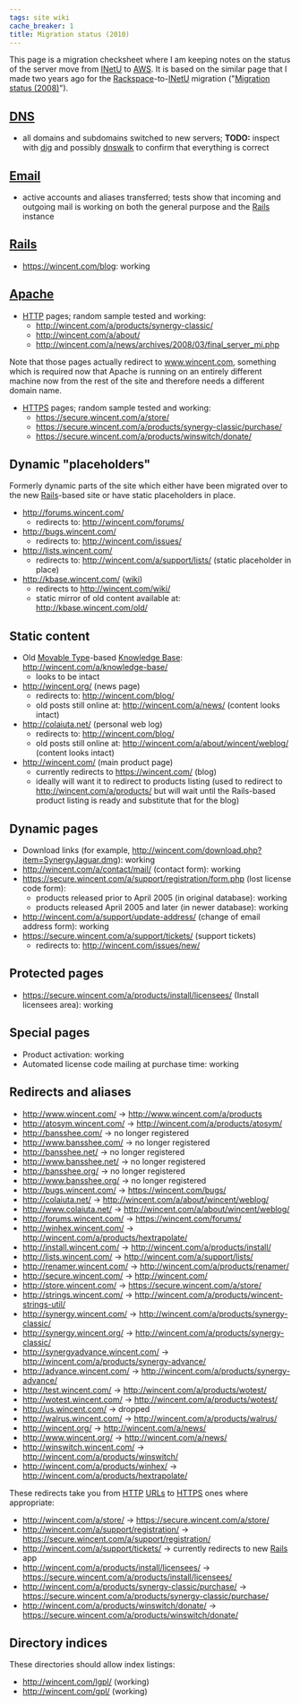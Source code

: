 ```yaml
---
tags: site wiki
cache_breaker: 1
title: Migration status (2010)
---
```


This page is a migration checksheet where I am keeping notes on the status of the server move from [INetU](/wiki/INetU) to [AWS](/wiki/AWS). It is based on the similar page that I made two years ago for the [Rackspace](/wiki/Rackspace)-to-[INetU](/wiki/INetU) migration ("[Migration status (2008)](/wiki/Migration_status_%282008%29)").

## [DNS](/wiki/DNS)

-   all domains and subdomains switched to new servers; **TODO:** inspect with [dig](/wiki/dig) and possibly [dnswalk](/wiki/dnswalk) to confirm that everything is correct

## [Email](/wiki/Email)

-   active accounts and aliases transferred; tests show that incoming and outgoing mail is working on both the general purpose and the [Rails](/wiki/Rails) instance

## [Rails](/wiki/Rails)

-   <https://wincent.com/blog>: working

## [Apache](/wiki/Apache)

-   [HTTP](/wiki/HTTP) pages; random sample tested and working:
    -   <http://wincent.com/a/products/synergy-classic/>
    -   <http://wincent.com/a/about/>
    -   <http://wincent.com/a/news/archives/2008/03/final_server_mi.php>

Note that those pages actually redirect to www.wincent.com, something which is required now that Apache is running on an entirely different machine now from the rest of the site and therefore needs a different domain name.

-   [HTTPS](/wiki/HTTPS) pages; random sample tested and working:
    -   <https://secure.wincent.com/a/store/>
    -   <https://secure.wincent.com/a/products/synergy-classic/purchase/>
    -   <https://secure.wincent.com/a/products/winswitch/donate/>

## Dynamic "placeholders"

Formerly dynamic parts of the site which either have been migrated over to the new [Rails](/wiki/Rails)-based site or have static placeholders in place.

-   <http://forums.wincent.com/>
    -   redirects to: <http://wincent.com/forums/>
-   <http://bugs.wincent.com/>
    -   redirects to: <http://wincent.com/issues/>
-   <http://lists.wincent.com/>
    -   redirects to: <http://wincent.com/a/support/lists/> (static placeholder in place)
-   <http://kbase.wincent.com/> ([wiki](/wiki/wiki))
    -   redirects to <http://wincent.com/wiki/>
    -   static mirror of old content available at: <http://kbase.wincent.com/old/>

## Static content

-   Old [Movable Type](/wiki/Movable_Type)-based [Knowledge Base](/wiki/Knowledge_Base): <http://wincent.com/a/knowledge-base/>
    -   looks to be intact
-   <http://wincent.org/> (news page)
    -   redirects to: <http://wincent.com/blog/>
    -   old posts still online at: <http://wincent.com/a/news/> (content looks intact)
-   <http://colaiuta.net/> (personal web log)
    -   redirects to: <http://wincent.com/blog/>
    -   old posts still online at: <http://wincent.com/a/about/wincent/weblog/> (content looks intact)
-   <http://wincent.com/> (main product page)
    -   currently redirects to <https://wincent.com/> (blog)
    -   ideally will want it to redirect to products listing (used to redirect to <http://wincent.com/a/products/> but will wait until the Rails-based product listing is ready and substitute that for the blog)

## Dynamic pages

-   Download links (for example, <http://wincent.com/download.php?item=SynergyJaguar.dmg>): working
-   <http://wincent.com/a/contact/mail/> (contact form): working
-   <https://secure.wincent.com/a/support/registration/form.php> (lost license code form):
    -   products released prior to April 2005 (in original database): working
    -   products released April 2005 and later (in newer database): working
-   <http://wincent.com/a/support/update-address/> (change of email address form): working
-   <https://secure.wincent.com/a/support/tickets/> (support tickets)
    -   redirects to: <http://wincent.com/issues/new/>

## Protected pages

-   <https://secure.wincent.com/a/products/install/licensees/> (Install licensees area): working

## Special pages

-   Product activation: working
-   Automated license code mailing at purchase time: working

## Redirects and aliases

-   <http://www.wincent.com/> -&gt; <http://www.wincent.com/a/products>
-   <http://atosym.wincent.com/> -&gt; <http://wincent.com/a/products/atosym/>
-   <http://bansshee.com/> -&gt; no longer registered
-   <http://www.bansshee.com/> -&gt; no longer registered
-   <http://bansshee.net/> -&gt; no longer registered
-   <http://www.bansshee.net/> -&gt; no longer registered
-   <http://bansshee.org/> -&gt; no longer registered
-   <http://www.bansshee.org/> -&gt; no longer registered
-   <http://bugs.wincent.com/> -&gt; <https://wincent.com/bugs/>
-   <http://colaiuta.net/> -&gt; <http://wincent.com/a/about/wincent/weblog/>
-   <http://www.colaiuta.net/> -&gt; <http://wincent.com/a/about/wincent/weblog/>
-   <http://forums.wincent.com/> -&gt; <https://wincent.com/forums/>
-   <http://winhex.wincent.com/> -&gt; <http://wincent.com/a/products/hextrapolate/>
-   <http://install.wincent.com/> -&gt; <http://wincent.com/a/products/install/>
-   <http://lists.wincent.com/> -&gt; <http://wincent.com/a/support/lists/>
-   <http://renamer.wincent.com/> -&gt; <http://wincent.com/a/products/renamer/>
-   <http://secure.wincent.com/> -&gt; <http://wincent.com/>
-   <http://store.wincent.com/> -&gt; <https://secure.wincent.com/a/store/>
-   <http://strings.wincent.com/> -&gt; <http://wincent.com/a/products/wincent-strings-util/>
-   <http://synergy.wincent.com/> -&gt; <http://wincent.com/a/products/synergy-classic/>
-   <http://synergy.wincent.org/> -&gt; <http://wincent.com/a/products/synergy-classic/>
-   <http://synergyadvance.wincent.com/> -&gt; <http://wincent.com/a/products/synergy-advance/>
-   <http://advance.wincent.com/> -&gt; <http://wincent.com/a/products/synergy-advance/>
-   <http://test.wincent.com/> -&gt; <http://wincent.com/a/products/wotest/>
-   <http://wotest.wincent.com/> -&gt; <http://wincent.com/a/products/wotest/>
-   <http://us.wincent.com/> -&gt; dropped
-   <http://walrus.wincent.com/> -&gt; <http://wincent.com/a/products/walrus/>
-   <http://wincent.org/> -&gt; <http://wincent.com/a/news/>
-   <http://www.wincent.org/> -&gt; <http://wincent.com/a/news/>
-   <http://winswitch.wincent.com/> -&gt; <http://wincent.com/a/products/winswitch/>
-   <http://wincent.com/a/products/winhex/> -&gt; <http://wincent.com/a/products/hextrapolate/>

These redirects take you from [HTTP](/wiki/HTTP) [URLs](/wiki/URLs) to [HTTPS](/wiki/HTTPS) ones where appropriate:

-   <http://wincent.com/a/store/> -&gt; <https://secure.wincent.com/a/store/>
-   <http://wincent.com/a/support/registration/> -&gt; <https://secure.wincent.com/a/support/registration/>
-   <http://wincent.com/a/support/tickets/> -&gt; currently redirects to new [Rails](/wiki/Rails) app
-   <http://wincent.com/a/products/install/licensees/> -&gt; <https://secure.wincent.com/a/products/install/licensees/>
-   <http://wincent.com/a/products/synergy-classic/purchase/> -&gt; <https://secure.wincent.com/a/products/synergy-classic/purchase/>
-   <http://wincent.com/a/products/winswitch/donate/> -&gt; <https://secure.wincent.com/a/products/winswitch/donate/>

## Directory indices

These directories should allow index listings:

-   <http://wincent.com/lgpl/> (working)
-   <http://wincent.com/gpl/> (working)
